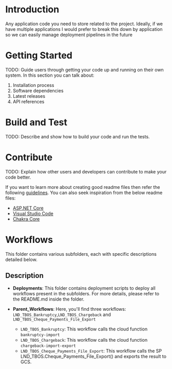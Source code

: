 # Introduction 
Any application code you need to store related to the project.  Ideally, if we have multiple applications I would prefer to break this down by application so we can easily manage deployment pipelines in the future

# Getting Started
TODO: Guide users through getting your code up and running on their own system. In this section you can talk about:
1.	Installation process
2.	Software dependencies
3.	Latest releases
4.	API references

# Build and Test
TODO: Describe and show how to build your code and run the tests. 

# Contribute
TODO: Explain how other users and developers can contribute to make your code better. 

If you want to learn more about creating good readme files then refer the following [guidelines](https://docs.microsoft.com/en-us/azure/devops/repos/git/create-a-readme?view=azure-devops). You can also seek inspiration from the below readme files:
- [ASP.NET Core](https://github.com/aspnet/Home)
- [Visual Studio Code](https://github.com/Microsoft/vscode)
- [Chakra Core](https://github.com/Microsoft/ChakraCore)


# Workflows 

This folder contains various subfolders, each with specific descriptions detailed below.

## Description

- **Deployments**: This folder contains deployment scripts to deploy all workflows present in the subfolders. For more details, please refer to the README.md inside the folder.

- **Parent_Workflows**: Here, you'll find three workflows: `LND_TBOS_Bankruptcy`,`LND_TBOS_Chargeback` and `LND_TBOS_Cheque_Payments_File_Export`
  - `LND_TBOS_Bankruptcy`: This workflow calls the cloud function `bankruptcy-import`
  - `LND_TBOS_Chargeback`: This workflow calls the cloud function `chargeback-import-export`
  - `LND_TBOS_Cheque_Payments_File_Export`: This workflow calls the SP LND_TBOS.Cheque_Payments_File_Export() and exports the result to GCS.

